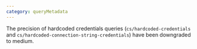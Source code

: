```yaml
---
category: queryMetadata
---
```

The precision of hardcoded credentials queries (`cs/hardcoded-credentials` and
`cs/hardcoded-connection-string-credentials`) have been downgraded to medium.